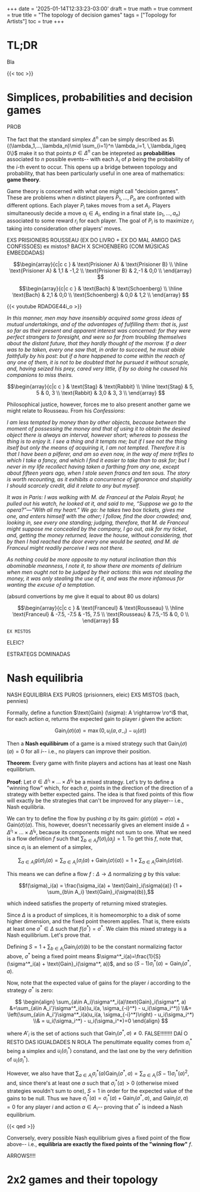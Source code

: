 +++
date = '2025-01-14T12:33:23-03:00'
draft = true
math = true
comment = true
title = "The topology of decision games"
tags = ["Topology for Artists"]
toc = true
+++

# TL;DR

Bla


{{< toc >}}

# Simplices, probabilities and decision games
PROB

The fact that the standard simplex $\Delta^n$ can be simply described as $\{(\lambda_1,...,\lambda_n)\mid  \sum_{i=1}^n \lambda_i=1, \,\lambda_i\geq 0\}$ make it so that points $p\in \Delta^n$ can be intepreted as **probabilities** associated to $n$ possible events-- with each $\lambda_i$ of $p$ being the probability of the $i$-th event to occur. This opens up a bridge between topology and probability, that has been particularly useful in one area of mathematics: **game theory**.

Game theory is concerned with what one might call "decision games". These are problems when $n$ distinct players $P_1,...,P_n$ are confronted with different options. Each player $P_i$ takes moves from a set $A_i.$ Players simultaneously decide a move $a_i\in A_i$, ending in a final state $(a_1, ..., a_n)$ associated to some reward $r_i$ for each player. The goal of $P_i$ is to maximize $r_i$ taking into consideration other players' moves.

EXS
PRISIONERS
ROUSSEAU (EX DO LIVRO + EX DO MAL AMIGO DAS CONFISSOES)
    ex mistos?
BACH X SCHOENBERG (COM MÚSICAS EMBEDDADAS)

$$\begin{array}{c|c c }
  & \text{Prisioner A} & \text{Prisioner B}  \\
\hline
\text{Prisioner A} & 1,1 & -1,2  \\
\text{Prisioner B} & 2,-1 & 0,0 \\
\end{array}
$$

$$\begin{array}{c|c c }
  & \text{Bach} & \text{Schoenberg}  \\
\hline
\text{Bach} & 2,1 & 0,0  \\
\text{Schoenberg} & 0,0 & 1,2 \\
\end{array}
$$

{{< youtube RDADGE44i_o >}}


*In this manner, men may have insensibly acquired some gross ideas of mutual undertakings, and of the advantages of fulfilling them: that is, just so far as their present and apparent interest was concerned: for they were perfect strangers to foresight, and were so far from troubling themselves about the distant future, that they hardly thought of the morrow. If a deer was to be taken, every one saw that, in order to succeed, he must abide faithfully by his post: but if a hare happened to come within the reach of any one of them, it is not to be doubted that he pursued it without scruple, and, having seized his prey, cared very little, if by so doing he caused his companions to miss theirs.*

$$\begin{array}{c|c c }
  & \text{Stag} & \text{Rabbit}  \\
\hline
\text{Stag} & 5, 5 & 0, 3  \\
\text{Rabbit} & 3,0 & 3, 3 \\
\end{array}
$$

Philosophical justice, however, forces me to also present another game we might relate to Rousseau. From his *Confessions*:

*I am less tempted by money than by other objects, because between the moment of possessing the money and that of using it to obtain the desired object there is always an interval, however short; whereas to possess the thing is to enjoy it. I see a thing and it tempts me; but if I see not the thing itself but only the means of acquiring it, I am not tempted. Therefore it is that I have been a pilferer, and am so even now, in the way of mere trifles to which I take a fancy, and which I find it easier to take than to ask for; but I never in my life recollect having taken a farthing from any one, except about fifteen years ago, when I stole seven francs and ten sous. The story is worth recounting, as it exhibits a concurrence of ignorance and stupidity I should scarcely credit, did it relate to any but myself.*

*It was in Paris: I was walking with M. de Franceul at the Palais Royal; he pulled out his watch, he looked at it, and said to me, “Suppose we go to the opera?”—“With all my heart.” We go: he takes two box tickets, gives me one, and enters himself with the other; I follow, find the door crowded; and, looking in, see every one standing; judging, therefore, that M. de Franceul might suppose me concealed by the company, I go out, ask for my ticket, and, getting the money returned, leave the house, without considering, that by then I had reached the door every one would be seated, and M. de Franceul might readily perceive I was not there.*

*As nothing could be more opposite to my natural inclination than this abominable meanness, I note it, to show there are moments of delirium when men ought not to be judged by their actions: this was not stealing the money, it was only stealing the use of it, and was the more infamous for wanting the excuse of a temptation.*

(absurd convertions by me give it equal to about 80 us dolars)


$$\begin{array}{c|c c }
  & \text{Franceul} & \text{Rousseau}  \\
\hline
\text{Franceul} & -7.5, -7.5 & -15, 7.5  \\
\text{Rousseau} & 7.5,-15 & 0, 0 \\
\end{array}
$$

    EX MISTOS
ELEIC?

ESTRATEGS DOMINADAS

# Nash equilibria
NASH EQUILIBRIA
    EXS PUROS (prisionners, eleic)
    EXS MISTOS (bach, pennies)

Formally, define a function $\text{Gain} (\sigma): A \rightarrow \ro^i$ that, for each action $a$, returns the expected gain to player $i$ given the action:

$$\text{Gain}_i(\sigma)(a) = \max (0, u_i(a, \sigma_{-i}) - u_i(\sigma))$$

Then a **Nash equilibirum** of a game is a mixed strategy such that $\text{Gain}_i(\sigma)(a)=0$ for all $i$-- i.e., no players can improve their position.

**Theorem**: Every game with finite players and actions has at least one Nash equilibrium.

**Proof**:
Let $\sigma \in \Delta^{i_1}\times...\times\Delta^{i_k}$ be a mixed strategy. Let's try to define a "winning flow" which, for each $\sigma$, points in the direction of the direction of a strategy with better expected gains. The idea is that fixed points of this flow will exactly be the strategies that can't be improved for any player-- i.e., Nash equilibria. 

We can try to define the flow by pushing $\sigma$ by its gain: $g(\sigma)(a) = \sigma(a) + \text{Gain}(\sigma)(a)$. This, however, doesn't necessarily gives an element inside $\Delta = \Delta^{i_1}\times...\times\Delta^{i_k}$, because its components might not sum to one. What we need is a flow definition $f$ such that $\sum_{b\in A_i}f(\sigma)_i(a_j)=1$. To get this $f$, note that, since $\sigma_i$ is an element of a simplex,

$$\sum_{a\in A_i} g(\sigma)_i(a) = \sum_{a\in A_i} \big( \sigma_i(a) + \text{Gain}_i(\sigma)(a) \big)=1 + \sum_{a\in A_i} \text{Gain}_i(\sigma)(a).$$

This means we can define a flow $f:\Delta\rightarrow\Delta$ normalizing $g$ by this value:

$$f(\sigma)_i(a) = \frac{\sigma_i(a) + \text{Gain}_i(\sigma)(a)} 
                      {1 + \sum_{b\in A_i} \text{Gain}_i(\sigma)(b)},$$

which indeed satisfies the property of returning mixed strategies.

Since $\Delta$ is a product of simplices, it is homeomorphic to a disk of some higher dimension, and the fixed point theorem applies. That is, there exists at least one $\sigma^*\in\Delta$ such that $f(\sigma^*)=\sigma^*$. We claim this mixed strategy is a Nash equilibrium. Let's prove that.

Defining $S=1 + \sum_{b\in A_i} \text{Gain}_i(\sigma)(b)$ to be the constant normalizing factor above, $\sigma^*$ being a fixed point means $\sigma^*_i(a)=\frac{1}{S}(\sigma^*_i(a) + \text{Gain}_i(\sigma^*, a))$, and so $(S-1)\sigma^*_i(a)=\text{Gain}_i(\sigma^*, a)$. 

Now, note that the expected value of gains for the player $i$ according to the strategy $\sigma^*$ is zero:

$$
\begin{align}
    \sum_{a\in A_i}\sigma^*_i(a)\text{Gain}_i(\sigma^*, a) &=\sum_{a\in A_i'}\sigma^*_i(a)(u_i(a, \sigma_{-i}^*) - u_i(\sigma_i^*))
    \\&= \left(\sum_{a\in A_i'}\sigma^*_i(a)u_i(a, \sigma_{-i}^*)\right) - u_i(\sigma_i^*)
    \\& = u_i(\sigma_i^*) - u_i(\sigma_i^*)=0
\end{align}
$$

where $A'_i$ is the set of actions such that $\text{Gain}_i(\sigma^*, a)\neq 0.$ FALSE!!!!!!!! DAÍ O RESTO DAS IGUALDADES N ROLA The penultimate equality comes from $\sigma^*_i$ being a simplex and $u_i(\sigma_i^*)$ constand, and the last one by the very definition of $u_i(\sigma_i^*)$.

However, we also have that $\sum_{a\in A_i}\sigma^*_i(a)\text{Gain}_i(\sigma^*, a)=\sum_{a\in A_i}(S-1)\sigma^*_i(a)^2$, and, since there's at least one $a$ such that $\sigma^*_i(a)>0$ (otherwise mixed strategies wouldn't sum to one), $S=1$ in order for the expected value of the gains to be null. Thus we have $\sigma^*_i(a)=\sigma^*_i(a) + \text{Gain}_i(\sigma^*, a)$, and $\text{Gain}_i(\sigma, a)=0$ for any player $i$ and action $a\in A_i$-- proving that $\sigma^*$ is indeed a Nash equilibrium.

{{< qed >}}

Conversely, every possible Nash equilibrium gives a fixed point of the flow above-- i.e., **equilibria are exactly the fixed points of the "winning flow"** $f$.

ARROWS!!!!

# 2x2 games and their topology

